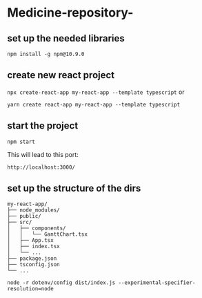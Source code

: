 # Medicine-repository-

## set up the needed libraries


```npm install -g npm@10.9.0```


## create new react project

```npx create-react-app my-react-app --template typescript```
or

```yarn create react-app my-react-app --template typescript```

## start the project
```npm start```

This will lead to this port:

```http://localhost:3000/```

## set up the structure of the dirs
```
my-react-app/
├── node_modules/
├── public/
├── src/
│   ├── components/
│   │   └── GanttChart.tsx
│   ├── App.tsx
│   ├── index.tsx
│   └── ...
├── package.json
├── tsconfig.json
└── ...

```


``` node -r dotenv/config dist/index.js --experimental-specifier-resolution=node ```
